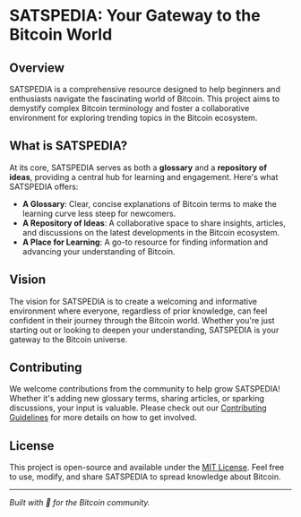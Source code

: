 # SATSPEDIA: Your Gateway to the Bitcoin World

## Overview

SATSPEDIA is a comprehensive resource designed to help beginners and enthusiasts navigate the fascinating world of Bitcoin. This project aims to demystify complex Bitcoin terminology and foster a collaborative environment for exploring trending topics in the Bitcoin ecosystem.

## What is SATSPEDIA?

At its core, SATSPEDIA serves as both a **glossary** and a **repository of ideas**, providing a central hub for learning and engagement. Here's what SATSPEDIA offers:

- **A Glossary**: Clear, concise explanations of Bitcoin terms to make the learning curve less steep for newcomers.
- **A Repository of Ideas**: A collaborative space to share insights, articles, and discussions on the latest developments in the Bitcoin ecosystem.
- **A Place for Learning**: A go-to resource for finding information and advancing your understanding of Bitcoin.

## Vision

The vision for SATSPEDIA is to create a welcoming and informative environment where everyone, regardless of prior knowledge, can feel confident in their journey through the Bitcoin world. Whether you're just starting out or looking to deepen your understanding, SATSPEDIA is your gateway to the Bitcoin universe.

## Contributing

We welcome contributions from the community to help grow SATSPEDIA! Whether it's adding new glossary terms, sharing articles, or sparking discussions, your input is valuable. Please check out our [Contributing Guidelines](CONTRIBUTING.md) for more details on how to get involved.

## License

This project is open-source and available under the [MIT License](LICENSE). Feel free to use, modify, and share SATSPEDIA to spread knowledge about Bitcoin.

---

*Built with 💸 for the Bitcoin community.*
